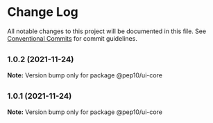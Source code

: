 # Change Log

All notable changes to this project will be documented in this file.
See [Conventional Commits](https://conventionalcommits.org) for commit guidelines.

## <small>1.0.2 (2021-11-24)</small>

**Note:** Version bump only for package @pep10/ui-core





## <small>1.0.1 (2021-11-24)</small>

**Note:** Version bump only for package @pep10/ui-core
